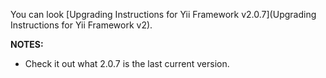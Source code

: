 You can look [Upgrading Instructions for Yii Framework v2.0.7](Upgrading Instructions for Yii Framework v2).

**NOTES:**
- Check it out what 2.0.7 is the last current version.